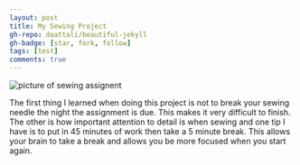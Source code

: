 ```yaml
---
layout: post
title: My Sewing Project
gh-repo: daattali/beautiful-jekyll
gh-badge: [star, fork, follow]
tags: [test]
comments: true
---
```


![picture of sewing assignent](https://owenstadheim.github.io/assets/img/picture.png)

The first thing I learned when doing this project is not to break your sewing needle the night the assignment is due. This makes it very difficult to finish. The other is how important attention to detail is when sewing and one tip I have is to put in 45 minutes of work then take a 5 minute break. This allows your brain to take a break and allows you be more focused when you start again. 











